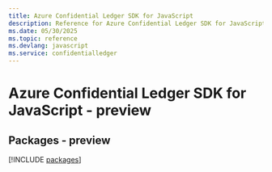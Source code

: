 ```yaml
---
title: Azure Confidential Ledger SDK for JavaScript
description: Reference for Azure Confidential Ledger SDK for JavaScript
ms.date: 05/30/2025
ms.topic: reference
ms.devlang: javascript
ms.service: confidentialledger
---
```

# Azure Confidential Ledger SDK for JavaScript - preview
## Packages - preview
[!INCLUDE [packages](confidential-ledger-index.md)]